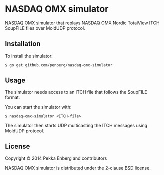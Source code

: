 # NASDAQ OMX simulator

NASDAQ OMX simulator that replays NASDAQ OMX Nordic TotalView ITCH SoupFILE
files over MoldUDP protocol.

## Installation

To install the simulator:

```
$ go get github.com/penberg/nasdaq-omx-simulator
```

## Usage

The simulator needs access to an ITCH file that follows the SoupFILE format.

You can start the simulator with:

```
$ nasdaq-omx-simulator <ITCH-file>
```

The simulator then starts UDP multicasting the ITCH messages using MoldUDP
protocol.

## License

Copyright © 2014 Pekka Enberg and contributors

NASDAQ OMX simulator is distributed under the 2-clause BSD license.
